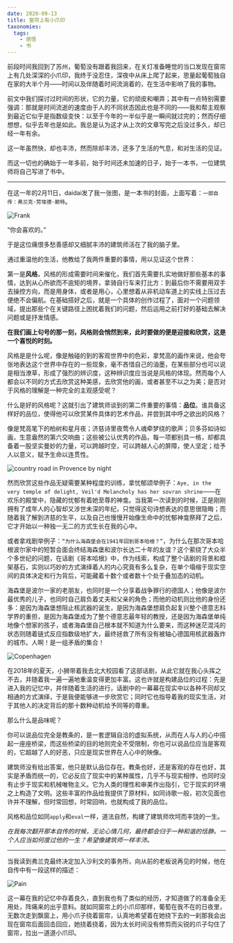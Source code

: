 ```yaml
---
date: 2020-09-13
title: 窗帘上有小爪印
taxonomies:
  tags:
    - 感悟
    - 书
---
```


前段时间我回到了苏州，葡萄没有跟着我回来，在关灯准备睡觉的当口发现在窗帘上有几处深深的小爪印，我终于没忍住，深夜中从床上爬了起来，思量起葡萄独自在家的大半个月——时间以及伴随着时间流淌着的，在生活中影响了我的事物。

<!--more-->

前文中我们探讨过时间的形状，它的力量，它的顽皮和嘲弄；其中有一点特别需要强调：那就是时间流逝的速度由于人的不同状态因此也是不同的——我和帮主观察到最近它似乎是指数级变快：以至于今年的一半似乎是一瞬间就过完的；然而仔细想想，似乎去年也是如此。我总是认为这才从上次的文章写完之后没过多久，却已经一年有余。

这一年虽然快，却也丰沛，然而除却丰沛，还多了生活的气息，和对生活的见证。

而这一切也的确始于一年多前，始于时间还未加速的日子，始于一本书，一位建筑师将自己写进了书中。

***

在这一年的2月11日，daidai发了我一张图，是一本书的封面，上面写着：`一部自传：弗兰克·劳埃德·赖特`。

![Frank](https://blog.thrimbda.com/uploads/2020/09/13/frank.jpg)

“你会喜欢的。”

于是这位痛恨多愁善感却又细腻丰沛的建筑师活在了我的脑子里。

通过重温他的生活，他教给了我两件重要的事情，用以见证这个世界：

第一是**风格**，风格的形成需要时间来催化，我们首先需要扎实地做好那些基本的事情，达到从心所欲而不逾矩的境界，拿骑自行车来打比方：到最后你不需要用双手去操控方向，而是用身体，或者是用心，心里想着从非机动车道上的实线上压过去便绝不会偏航。在基础搭好之后，就是一个具体的创作过程了，面对一个问题领域，提出那些个在关键路径上困扰着我们的问题，然后运用之前打好的基础去解决问题或是抒发情感。

**在我们画上句号的那一刻，风格则会悄然到来，此时要做的便是迎接和欣赏，这是一个喜悦的时刻。**

风格是是什么呢，像是触碰的到的客观世界中的色彩，拿梵高的画作来说，他会夸张地表达这个世界中存在的一些现象，毫不吝惜自己的油墨，在某些部分也可以说是相当潦草，形成了强烈的辨识度，这种辨识度应当说是风格的体现。然而每个人都会以不同的方式去欣赏这种美感，去欣赏他的画，或者甚至不以之为美；是否对于风格的理解是一种完全的主观感受呢？

什么是好的风格呢？这就引出了建筑师谈到的第二件重要的事情：**品位**。谁具备这样好的品位，使得他可以欣赏某件具体的艺术作品，并尝到其中呼之欲出的风格？

像是梵高笔下的柏树和星月夜；济慈诗里夜莺令人魂牵梦绕的歌声；贝多芬如诗如画，生意盎然的第六交响曲；这些被公认优秀的作品，每一项都别具一格，却都具备着一股坚实曼妙的力量，可以跨越时空，可以跨越人心的屏障，使人坚定；给予人以意义，赋予生命以连贯性。

![country road in Provence by night](https://blog.thrimbda.com/uploads/2020/09/13/Country_road_in_Provence_by_night.jpg)

然而欣赏这些作品无疑需要某种程度的训练，拿忧郁颂举例子：`Aye, in the very temple of delight, Veil'd Melancholy has her sovran shrine`——在欢乐的殿堂中，隐藏的忧郁有着她至尊的神龛。当我第一次读到的时候，正是刚刚拥有了成年人的心智却又涉世未深的年纪，只觉得这句诗想表达的意思很隐晦；而随着我了解到济慈的生平，以及自己也慢慢开始像生命中的忧郁神龛祭拜了之后，它才开始以一种独一无二的方式生长在我的心中。

或者拿戏剧举例子：`“为什么海森堡会在1941年回到哥本哈根？”`，为什么在那次哥本哈根波尔家中的短暂会面会终结海森堡和波尔长达二十年的友谊？这个萦绕了大众半个多世纪的问题，在话剧《哥本哈根》中，作为线索，构成了整个话剧的背景和框架基石，实则以巧妙的方式演绎着人的内心究竟有多么复杂，在单个塌缩于现实空间的具体决定和行为背后，可能藏着十数个或者数十个处于叠加态的动机。

海森堡是波尔一家的老朋友，也同时是一个分享着战争罪行的德国人；他像是波尔最优秀的儿子，也同时自己肩负着丈夫和父亲的角色；而他的动机则比他的身份还多：是因为海森堡想阻止核武器的诞生，是因为海森堡想肩负起复兴整个德意志科学界的重担，是因为海森堡成为了整个德意志最年轻的教授，还是因为海森堡单纯地像个想家的孩子，或者海森堡自己根本就不知道为什么要来，而这种迷茫混沌的状态则随着链式反应指数级地扩大，最终拯救了所有没有被轴心德国用核武器轰炸的城市。人啊！是一组矛盾的集合！

![Copenhagen](https://blog.thrimbda.com/uploads/2020/09/13/copenhagen.jpg)

在2018年的夏天，小狮带着我去北大校园看了这部话剧，从此它就在我心头挥之不去，并随着我一遍一遍地重温变得更加丰富。这也许就是构建品位的过程：先是进入我的记忆中，并伴随着生活的进行，话剧中的一幕幕在现实中以各种不同却又相通的方式演绎，于是我便能够进一步欣赏它；同时它也指导着我的现实生活，对于其他人的决定背后的那十数种动机给予同等的尊重。

那么什么是品味呢？

你可以说品位完全是教条的，是一套逻辑自洽的虚拟系统，从而在人与人的心中搭起一座座桥梁，而这些桥梁的目的地则完全不受限制，你也可以说品位应当是客观的，它超越了人的好恶，只应是现实世界在人心中的映像。

建筑师没有给出答案，他只是默认品位存在。教条也好，还是客观的存在也好，其实是矛盾而统一的，它必反应了现实中的某种属性，几乎不与现实相悖，也同时没有止步于现实和机械唯物主义。它为人类的理性和审美作出指引，它于现实的环境之上构造了文明。这些丰富的作品给我提供了原材料，如同诗歌一般，初次见面也许并不理解，但时常回想，时常回响，也就构成了我的品位。

风格和品位如同`apply`和`eval`一样，道法自然，构建了建筑师坎坷而丰饶的一生。

*在我每次翻开那本自传的时候，无论心情几何，最终都会归于一种和谐的恬静。一个人应当如何度过他的一生？希望像建筑师一样丰沛。*

***

当我读到弗兰克最终决定加入沙利文的事务所，向从前的老板说再见的时候，他在自传中有一段这样的描述：

![Pain](https://blog.thrimbda.com/uploads/2020/09/13/pain.jpg)

这一幕在我的记忆中存着良久，直到我也有了类似的经历，才知道做了的准备全无用处，阵痛来的出乎意料。就如同窗帘上的小爪印那样，葡萄在我不在的日夜里，无数次走到飘窗上，用小爪子挠着窗帘，认真地希望着在她挠下去的一刹那我会出现在窗帘后面回击回应，她挠着挠着，因为太长时间没有修剪而尖锐的爪子勾住了窗帘，拉出一道道小爪印。